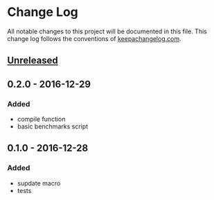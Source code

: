# Change Log
All notable changes to this project will be documented in this file. This change log follows the conventions of [keepachangelog.com](http://keepachangelog.com/).

## [Unreleased]
## 0.2.0 - 2016-12-29
### Added
- compile function
- basic benchmarks script

## 0.1.0 - 2016-12-28
### Added
- supdate macro
- tests

[Unreleased]: https://github.com/vvvvalvalval/supdate/compare/v0.2.0...HEAD
[0.2.0]: https://github.com/vvvvalvalval/supdate/compare/v0.1.0...v0.2.0
